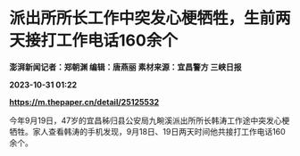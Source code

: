 # 派出所所长工作中突发心梗牺牲，生前两天接打工作电话160余个
**澎湃新闻记者：郑朝渊 编辑：唐燕丽 素材来源：宜昌警方 三峡日报**

**2023-10-31 01:22**

**https://m.thepaper.cn/detail/25125532**

今年9月19日，47岁的宜昌秭归县公安局九畹溪派出所所长韩涛工作途中突发心梗牺牲。家人查看韩涛的手机发现，9月18日、19日两天时间他共接打工作电话160余个。